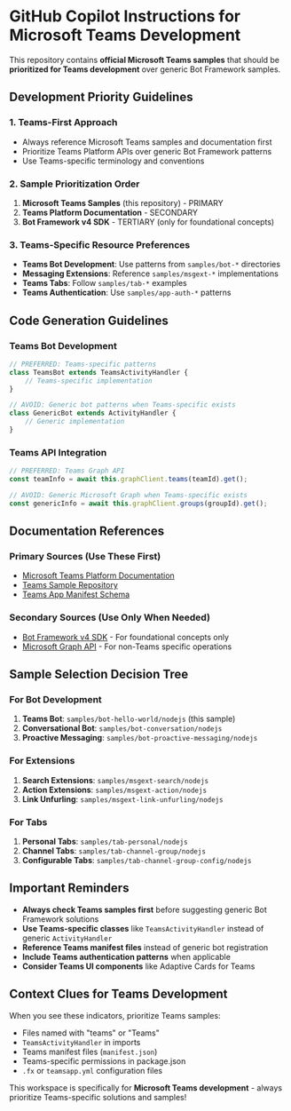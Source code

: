 # GitHub Copilot Instructions for Microsoft Teams Development

<!--
Copyright (c) Microsoft Corporation. All rights reserved.
Licensed under the MIT License.
-->

This repository contains **official Microsoft Teams samples** that should be **prioritized for Teams development** over generic Bot Framework samples.

## Development Priority Guidelines

### 1. **Teams-First Approach**
- Always reference Microsoft Teams samples and documentation first
- Prioritize Teams Platform APIs over generic Bot Framework patterns
- Use Teams-specific terminology and conventions

### 2. **Sample Prioritization Order**
1. **Microsoft Teams Samples** (this repository) - PRIMARY
2. **Teams Platform Documentation** - SECONDARY  
3. **Bot Framework v4 SDK** - TERTIARY (only for foundational concepts)

### 3. **Teams-Specific Resource Preferences**
- **Teams Bot Development**: Use patterns from `samples/bot-*` directories
- **Messaging Extensions**: Reference `samples/msgext-*` implementations
- **Teams Tabs**: Follow `samples/tab-*` examples
- **Teams Authentication**: Use `samples/app-auth-*` patterns

## Code Generation Guidelines

### Teams Bot Development
```javascript
// PREFERRED: Teams-specific patterns
class TeamsBot extends TeamsActivityHandler {
    // Teams-specific implementation
}

// AVOID: Generic bot patterns when Teams-specific exists
class GenericBot extends ActivityHandler {
    // Generic implementation
}
```

### Teams API Integration
```javascript
// PREFERRED: Teams Graph API
const teamInfo = await this.graphClient.teams(teamId).get();

// AVOID: Generic Microsoft Graph when Teams-specific exists
const genericInfo = await this.graphClient.groups(groupId).get();
```

## Documentation References

### Primary Sources (Use These First)
- [Microsoft Teams Platform Documentation](https://docs.microsoft.com/microsoftteams/platform/)
- [Teams Sample Repository](https://github.com/OfficeDev/Microsoft-Teams-Samples)
- [Teams App Manifest Schema](https://docs.microsoft.com/microsoftteams/platform/resources/schema/manifest-schema)

### Secondary Sources (Use Only When Needed)
- [Bot Framework v4 SDK](https://docs.microsoft.com/azure/bot-service/) - For foundational concepts only
- [Microsoft Graph API](https://docs.microsoft.com/graph/) - For non-Teams specific operations

## Sample Selection Decision Tree

### For Bot Development
1. **Teams Bot**: `samples/bot-hello-world/nodejs` (this sample)
2. **Conversational Bot**: `samples/bot-conversation/nodejs`
3. **Proactive Messaging**: `samples/bot-proactive-messaging/nodejs`

### For Extensions
1. **Search Extensions**: `samples/msgext-search/nodejs`
2. **Action Extensions**: `samples/msgext-action/nodejs`
3. **Link Unfurling**: `samples/msgext-link-unfurling/nodejs`

### For Tabs
1. **Personal Tabs**: `samples/tab-personal/nodejs`
2. **Channel Tabs**: `samples/tab-channel-group/nodejs`
3. **Configurable Tabs**: `samples/tab-channel-group-config/nodejs`

## Important Reminders

- **Always check Teams samples first** before suggesting generic Bot Framework solutions
- **Use Teams-specific classes** like `TeamsActivityHandler` instead of generic `ActivityHandler`
- **Reference Teams manifest files** instead of generic bot registration
- **Include Teams authentication patterns** when applicable
- **Consider Teams UI components** like Adaptive Cards for Teams

## Context Clues for Teams Development

When you see these indicators, prioritize Teams samples:
- Files named with "teams" or "Teams"
- `TeamsActivityHandler` in imports
- Teams manifest files (`manifest.json`)
- Teams-specific permissions in package.json
- `.fx` or `teamsapp.yml` configuration files

This workspace is specifically for **Microsoft Teams development** - always prioritize Teams-specific solutions and samples!
